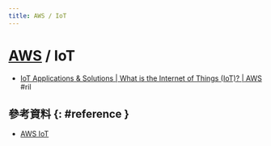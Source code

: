 ```yaml
---
title: AWS / IoT
---
```

# [AWS](aws.md) / IoT

  - [IoT Applications & Solutions \| What is the Internet of Things \(IoT\)? \| AWS](https://aws.amazon.com/iot/) #ril

## 參考資料 {: #reference }

  - [AWS IoT](https://aws.amazon.com/iot/)

